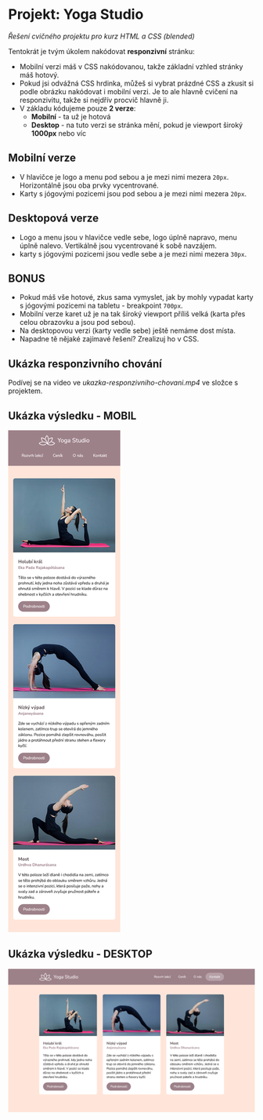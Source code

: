 # Projekt: Yoga Studio

*Řešení cvičného projektu pro kurz HTML a CSS (blended)*

Tentokrát je tvým úkolem nakódovat **responzivní** stránku:

- Mobilní verzi máš v CSS nakódovanou, takže základní vzhled stránky máš hotový.
- Pokud jsi odvážná CSS hrdinka, můžeš si vybrat prázdné CSS a zkusit si podle obrázku nakódovat i mobilní verzi. Je to ale hlavně cvičení na responzivitu, takže si nejdřív procvič hlavně ji.
- V základu kódujeme pouze **2 verze**:
  * **Mobilní** - ta už je hotová
  * **Desktop** - na tuto verzi se stránka mění, pokud je viewport široký **1000px** nebo víc

## Mobilní verze

- V hlavičce je logo a menu pod sebou a je mezi nimi mezera `20px`. Horizontálně jsou oba prvky vycentrované.
- Karty s jógovými pozicemi jsou pod sebou a je mezi nimi mezera `20px`.

## Desktopová verze

- Logo a menu jsou v hlavičce vedle sebe, logo úplně napravo, menu úplně nalevo. Vertikálně jsou vycentrované k sobě navzájem.
- karty s jógovými pozicemi jsou vedle sebe a je mezi nimi mezera `30px`.

## BONUS

- Pokud máš vše hotové, zkus sama vymyslet, jak by mohly vypadat karty s jógovými pozicemi na tabletu - breakpoint `700px`.
- Mobilní verze karet už je na tak široký viewport příliš velká (karta přes celou obrazovku a jsou pod sebou).
- Na desktopovou  verzi (karty vedle sebe) ještě nemáme dost místa.
- Napadne tě nějaké zajímavé řešení? Zrealizuj ho v CSS.

## Ukázka responzivního chování

Podívej se na video ve *ukazka-responzivniho-chovani.mp4* ve složce s projektem.

## Ukázka výsledku - MOBIL

![ukázka výsledku mobil](ukazka-vysledku-mobil.png)


## Ukázka výsledku - DESKTOP

![ukázka výsledku mobil](ukazka-vysledku-desktop.png)